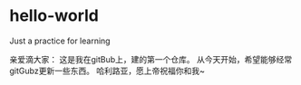 # hello-world
Just a practice for learning

亲爱滴大家：
  这是我在gitBub上，建的第一个仓库。
  从今天开始，希望能够经常gitGubz更新一些东西。
  哈利路亚，愿上帝祝福你和我~

